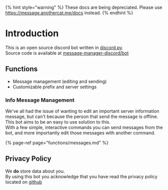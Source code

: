 {% hint style="warning" %}
These docs are being depreciated. Please use https://message.anothercat.me/docs instead.
{% endhint %}

# Introduction

This is an open source discord bot written in [discord.py](https://github.com/Rapptz/discord.py).  
Source code is available at [message-manager-discord/bot](https://github.com/message-manager-discord/bot)

## Functions

- Message management (editing and sending)
- Customizable prefix and server settings

### Info Message Management

We've all had the issue of wanting to edit an important server information message, but can't because the person that send the message is offline.  
This bot aims to be an easy to use solution to this.  
With a few simple, interactive commands you can send messages from the bot, and more importantly edit those messages with another command.

{% page-ref page="functions/messages.md" %}

## Privacy Policy

We **do** store data about you.  
By using this bot you acknowledge that you have read the privacy policy located on [github](https://github.com/AnotherCat/message-manager/blob/master/PRIVACY_POLICY.md)
